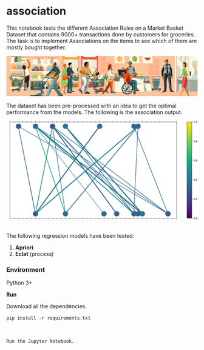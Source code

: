 # association

This notebook tests the different Association Rules on a Market Basket Dataset that contains 9000+ transactions done by customers for groceries. The task is to implement Associations on the items to see which of them are mostly bought together.

![Cover](./Images/association_wall.jpg)

The dataset has been pre-processed with an idea to get the optimal performance from the models. The following is the association output.

<div align="center">
  <img src="./Images/eclat_output.png" alt="Your Image Description">
</div>

<br>

The following regression models have been tested:

1. __Apriori__ <br>
2. __Eclat__ (process) <br>

### __Environment__
Python 3+

__Run__
    
Download all the dependencies.
    
    pip install -r requirements.txt

<br>

    Run the Jupyter Notebook.